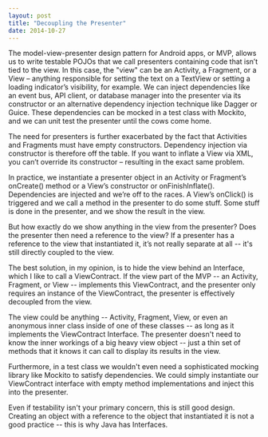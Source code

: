 ```yaml
---
layout: post
title: "Decoupling the Presenter"
date: 2014-10-27
---
```

The model-view-presenter design pattern for Android apps, or MVP, allows us to write testable POJOs that we call presenters containing code that isn’t tied to the view. In this case, the "view" can be an Activity, a Fragment, or a View – anything responsible for setting the text on a TextView or setting a loading indicator’s visibility, for example. We can inject dependencies like an event bus, API client, or database manager into the presenter via its constructor or an alternative dependency injection technique like Dagger or Guice. These dependencies can be mocked in a test class with Mockito, and we can unit test the presenter until the cows come home.

The need for presenters is further exacerbated by the fact that Activities and Fragments must have empty constructors. Dependency injection via constructor is therefore off the table. If you want to inflate a View via XML, you can’t override its constructor – resulting in the exact same problem.

In practice, we instantiate a presenter object in an Activity or Fragment’s onCreate() method or a View’s constructor or onFinishInflate(). Dependencies are injected and we’re off to the races. A View’s onClick() is triggered and we call a method in the presenter to do some stuff. Some stuff is done in the presenter, and we show the result in the view.

But how exactly do we show anything in the view from the presenter? Does the presenter then need a reference to the view? If a presenter has a reference to the view that instantiated it, it’s not really separate at all -- it's still directly coupled to the view.

The best solution, in my opinion, is to hide the view behind an Interface, which I like to call a ViewContract. If the view part of the MVP -- an Activity, Fragment, or View -- implements this ViewContract, and the presenter only requires an instance of the ViewContract, the presenter is effectively decoupled from the view.

The view could be anything -- Activity, Fragment, View, or even an anonymous inner class inside of one of these classes -- as long as it implements the ViewContract Interface. The presenter doesn't need to know the inner workings of a big heavy view object -- just a thin set of methods that it knows it can call to display its results in the view.

Furthermore, in a test class we wouldn't even need a sophisticated mocking library like Mockito to satisfy dependencies. We could simply instantiate our ViewContract interface with empty method implementations and inject this into the presenter.

Even if testability isn't your primary concern, this is still good design. Creating an object with a reference to the object that instantiated it is not a good practice -- this is why Java has Interfaces.